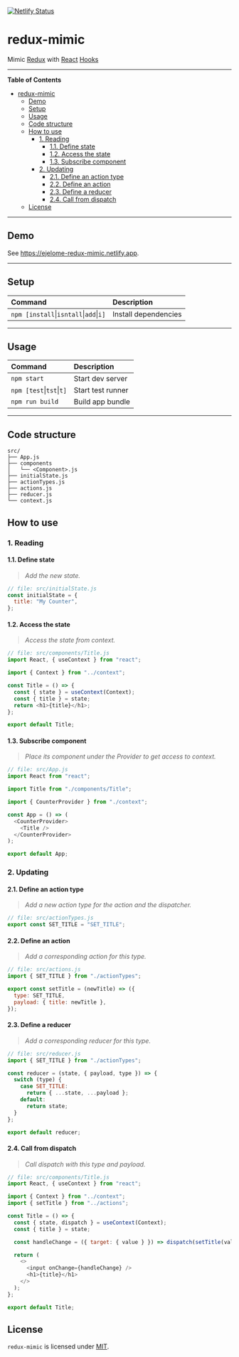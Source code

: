 [![Netlify Status](https://api.netlify.com/api/v1/badges/b4804ac9-fbc3-4707-83f8-4ae2e522c328/deploy-status)](https://app.netlify.com/sites/ejelome-redux-mimic/deploys)

# redux-mimic

Mimic [Redux](https://redux.js.org) with [React](https://reactjs.org) [Hooks](https://reactjs.org/docs/hooks-intro.html)

---

<!-- markdown-toc start - Don't edit this section. Run M-x markdown-toc-refresh-toc -->

**Table of Contents**

- [redux-mimic](#redux-mimic)
  - [Demo](#demo)
  - [Setup](#setup)
  - [Usage](#usage)
  - [Code structure](#code-structure)
  - [How to use](#how-to-use)
    - [1. Reading](#1-reading)
      - [1.1. Define state](#11-define-state)
      - [1.2. Access the state](#12-access-the-state)
      - [1.3. Subscribe component](#13-subscribe-component)
    - [2. Updating](#2-updating)
      - [2.1. Define an action type](#21-define-an-action-type)
      - [2.2. Define an action](#22-define-an-action)
      - [2.3. Define a reducer](#23-define-a-reducer)
      - [2.4. Call from dispatch](#24-call-from-dispatch)
  - [License](#license)

<!-- markdown-toc end -->

---

## Demo

See <https://ejelome-redux-mimic.netlify.app>.

---

## Setup

| Command                                            | Description          |
| :------------------------------------------------- | :------------------- |
| `npm [install`&vert;`isntall`&vert;`add`&vert;`i]` | Install dependencies |

---

## Usage

| Command                          | Description       |
| :------------------------------- | :---------------- |
| `npm start`                      | Start dev server  |
| `npm [test`&vert;`tst`&vert;`t]` | Start test runner |
| `npm run build`                  | Build app bundle  |

---

## Code structure

```shell
src/
├── App.js
├── components
│   └── <Component>.js
├── initialState.js
├── actionTypes.js
├── actions.js
├── reducer.js
└── context.js
```

## How to use

### 1. Reading

#### 1.1. Define state

> _Add the new state._

```javascript
// file: src/initialState.js
const initialState = {
  title: "My Counter",
};
```

#### 1.2. Access the state

> _Access the state from context._

```javascript
// file: src/components/Title.js
import React, { useContext } from "react";

import { Context } from "../context";

const Title = () => {
  const { state } = useContext(Context);
  const { title } = state;
  return <h1>{title}</h1>;
};

export default Title;
```

#### 1.3. Subscribe component

> _Place its component under the Provider to get access to context._

```javascript
// file: src/App.js
import React from "react";

import Title from "./components/Title";

import { CounterProvider } from "./context";

const App = () => (
  <CounterProvider>
    <Title />
  </CounterProvider>
);

export default App;
```

### 2. Updating

#### 2.1. Define an action type

> _Add a new action type for the action and the dispatcher._

```javascript
// file: src/actionTypes.js
export const SET_TITLE = "SET_TITLE";
```

#### 2.2. Define an action

> _Add a corresponding action for this type._

```javascript
// file: src/actions.js
import { SET_TITLE } from "./actionTypes";

export const setTitle = (newTitle) => ({
  type: SET_TITLE,
  payload: { title: newTitle },
});
```

#### 2.3. Define a reducer

> _Add a corresponding reducer for this type._

```javascript
// file: src/reducer.js
import { SET_TITLE } from "./actionTypes";

const reducer = (state, { payload, type }) => {
  switch (type) {
    case SET_TITLE:
      return { ...state, ...payload };
    default:
      return state;
  }
};

export default reducer;
```

#### 2.4. Call from dispatch

> _Call dispatch with this type and payload._

```javascript
// file: src/components/Title.js
import React, { useContext } from "react";

import { Context } from "../context";
import { setTitle } from "../actions";

const Title = () => {
  const { state, dispatch } = useContext(Context);
  const { title } = state;

  const handleChange = ({ target: { value } }) => dispatch(setTitle(value));

  return (
    <>
      <input onChange={handleChange} />
      <h1>{title}</h1>
    </>
  );
};

export default Title;
```

## License

`redux-mimic` is licensed under [MIT](./LICENSE).
